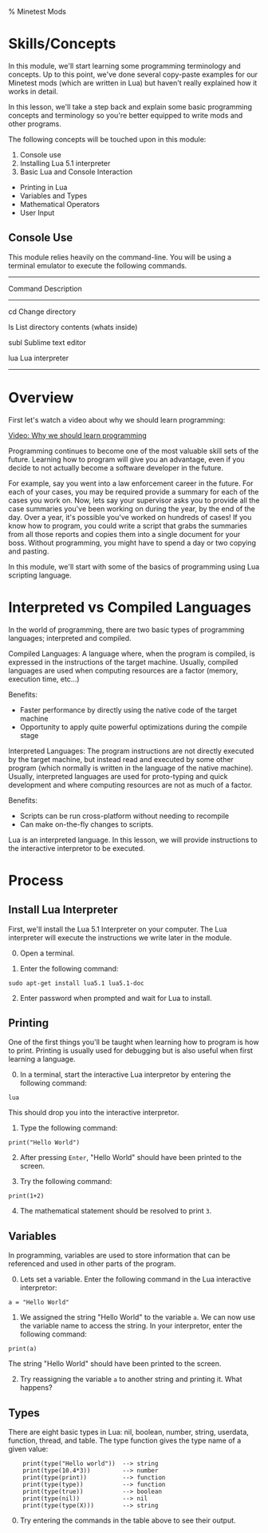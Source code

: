 % Minetest Mods

Skills/Concepts
===============

In this module, we'll start learning some programming terminology and concepts.
Up to this point, we've done several copy-paste examples for our Minetest mods 
(which are written in Lua) but haven't really explained how it works in detail. 

In this lesson, we'll take a step back and explain some basic programming 
concepts and terminology so you're better equipped to write mods and other 
programs.

The following concepts will be touched upon in this module:

1. Console use
2. Installing Lua 5.1 interpreter
3. Basic Lua and Console Interaction
  * Printing in Lua
  * Variables and Types
  * Mathematical Operators
  * User Input

Console Use
------------
This module relies heavily on the command-line.  You will be using a terminal
emulator to execute the following commands.

------------------------------------------------------------
Command             Description
---------           --------------------------------------
cd                  Change directory

ls                  List directory contents (whats inside)

subl                Sublime text editor

lua                 Lua interpreter

----------------------------------------------------------

[^m1]: [Minetest Customize Page](http://www.minetest.net/customize/)
[^m2]: [Minetest Wiki: Mods](http://wiki.minetest.net/Mods)
[^m3]: [Minetest Mod Tutorial](https://rubenwardy.com/minetest_modding_book/)


Overview
========

First let's watch a video about why we should learn programming:

[Video: Why we should learn programming](https://www.youtube.com/watch?v=2PwVNrqrMww)

Programming continues to become one of the most valuable skill sets of the 
future. Learning how to program will give you an advantage, even if you
decide to not actually become a software developer in the future.

For example, say you went into a law enforcement career in the future. For
each of your cases, you may be required provide a summary for each of the
cases you work on. Now, lets say your supervisor asks you to provide all the 
case summaries you've been working on during the year, by the end of the day.
Over a year, it's possible you've worked on hundreds of cases! If you know how
to program, you could write a script that grabs the summaries from all those
reports and copies them into a single document for your boss. Without
programming, you might have to spend a day or two copying and pasting.

In this module, we'll start with some of the basics of programming using
Lua scripting language.


Interpreted vs Compiled Languages
==================================

In the world of programming, there are two basic types of programming 
languages; interpreted and compiled.

Compiled Languages: A language where, when the program is compiled, is expressed
in the instructions of the target machine. Usually, compiled languages are used
when computing resources are a factor (memory, execution time, etc...)

Benefits:

  * Faster performance by directly using the native code of the target machine
  * Opportunity to apply quite powerful optimizations during the compile stage


Interpreted Languages: The program instructions are not directly executed by the
target machine, but instead read and executed by some other program (which 
normally is written in the language of the native machine). Usually, interpreted
languages are used for proto-typing and quick development and where computing
resources are not as much of a factor.

Benefits:

  * Scripts can be run cross-platform without needing to recompile
  * Can make on-the-fly changes to scripts.


Lua is an interpreted language. In this lesson, we will provide instructions
to the interactive interpretor to be executed.

Process
=======

Install Lua Interpreter
----------------------
First, we'll install the Lua 5.1 Interpreter on your computer. The Lua 
interpreter will execute the instructions we write later in the module.

0. Open a terminal.

1. Enter the following command:

  `sudo apt-get install lua5.1 lua5.1-doc`

2. Enter password when prompted and wait for Lua to install.


Printing
------------

One of the first things you'll be taught when learning how to program is how
to print. Printing is usually used for debugging but is also useful when first
learning a language.

0. In a terminal, start the interactive Lua interpretor by entering the following
command:

  `lua`

This should drop you into the interactive interpretor.

1. Type the following command:

  `print("Hello World")`

2. After pressing `Enter`, "Hello World" should have been printed to the screen.

3. Try the following command:

  `print(1+2)`

4. The mathematical statement should be resolved to print `3`.

Variables
------------

In programming, variables are used to store information that can be referenced
and used in other parts of the program.

0. Lets set a variable. Enter the following command in the Lua interactive
interpretor:

  `a = "Hello World"`

1. We assigned the string "Hello World" to the variable `a`. We can now use
the variable name to access the string. In your interpretor, enter the following
command:

  `print(a)`

The string "Hello World" should have been printed to the screen.

2. Try reassigning the variable `a` to another string and printing it. What
happens?

Types
------

There are eight basic types in Lua: nil, boolean, number, string, userdata, 
function, thread, and table. The type function gives the type name of a given 
value:

~~~~{.lua}
    print(type("Hello world"))  --> string
    print(type(10.4*3))         --> number
    print(type(print))          --> function
    print(type(type))           --> function
    print(type(true))           --> boolean
    print(type(nil))            --> nil
    print(type(type(X)))        --> string
~~~~~~~~~~~~~~~~~~~~~~~~~

0. Try entering the commands in the table above to see their output.